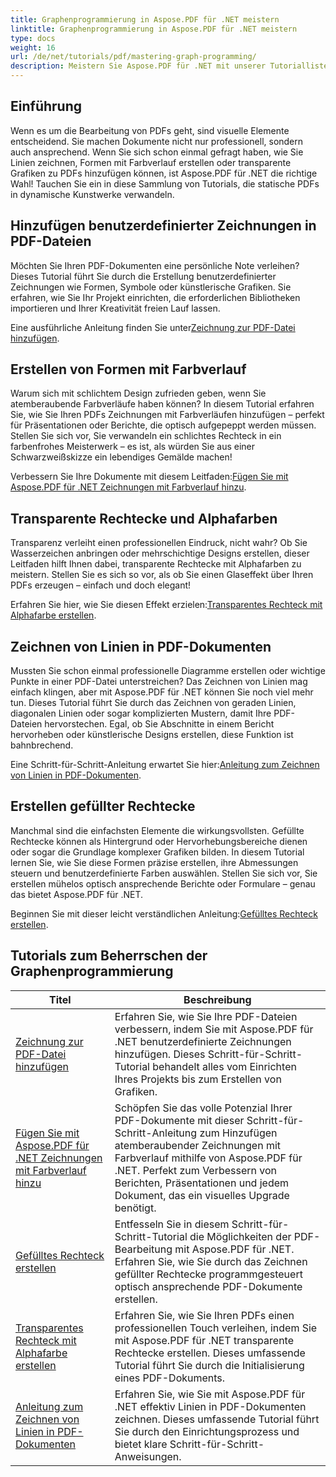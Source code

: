 ```yaml
---
title: Graphenprogrammierung in Aspose.PDF für .NET meistern
linktitle: Graphenprogrammierung in Aspose.PDF für .NET meistern
type: docs
weight: 16
url: /de/net/tutorials/pdf/mastering-graph-programming/
description: Meistern Sie Aspose.PDF für .NET mit unserer Tutorialliste. Lernen Sie Zeichenverbesserungen wie Farbverläufe, gefüllte Rechtecke und Linien in PDFs. Schritt-für-Schritt-Anleitung wird bereitgestellt.
---
```

## Einführung

Wenn es um die Bearbeitung von PDFs geht, sind visuelle Elemente entscheidend. Sie machen Dokumente nicht nur professionell, sondern auch ansprechend. Wenn Sie sich schon einmal gefragt haben, wie Sie Linien zeichnen, Formen mit Farbverlauf erstellen oder transparente Grafiken zu PDFs hinzufügen können, ist Aspose.PDF für .NET die richtige Wahl! Tauchen Sie ein in diese Sammlung von Tutorials, die statische PDFs in dynamische Kunstwerke verwandeln.

## Hinzufügen benutzerdefinierter Zeichnungen in PDF-Dateien  

Möchten Sie Ihren PDF-Dokumenten eine persönliche Note verleihen? Dieses Tutorial führt Sie durch die Erstellung benutzerdefinierter Zeichnungen wie Formen, Symbole oder künstlerische Grafiken. Sie erfahren, wie Sie Ihr Projekt einrichten, die erforderlichen Bibliotheken importieren und Ihrer Kreativität freien Lauf lassen.  

 Eine ausführliche Anleitung finden Sie unter[Zeichnung zur PDF-Datei hinzufügen](./adding-drawing/).

## Erstellen von Formen mit Farbverlauf  

Warum sich mit schlichtem Design zufrieden geben, wenn Sie atemberaubende Farbverläufe haben können? In diesem Tutorial erfahren Sie, wie Sie Ihren PDFs Zeichnungen mit Farbverläufen hinzufügen – perfekt für Präsentationen oder Berichte, die optisch aufgepeppt werden müssen. Stellen Sie sich vor, Sie verwandeln ein schlichtes Rechteck in ein farbenfrohes Meisterwerk – es ist, als würden Sie aus einer Schwarzweißskizze ein lebendiges Gemälde machen!  

 Verbessern Sie Ihre Dokumente mit diesem Leitfaden:[Fügen Sie mit Aspose.PDF für .NET Zeichnungen mit Farbverlauf hinzu](./add-gradient-filled-drawings/).


## Transparente Rechtecke und Alphafarben  

Transparenz verleiht einen professionellen Eindruck, nicht wahr? Ob Sie Wasserzeichen anbringen oder mehrschichtige Designs erstellen, dieser Leitfaden hilft Ihnen dabei, transparente Rechtecke mit Alphafarben zu meistern. Stellen Sie es sich so vor, als ob Sie einen Glaseffekt über Ihren PDFs erzeugen – einfach und doch elegant!  

 Erfahren Sie hier, wie Sie diesen Effekt erzielen:[Transparentes Rechteck mit Alphafarbe erstellen](./create-transparent-rectangle-with-alpha-color/).

## Zeichnen von Linien in PDF-Dokumenten  

Mussten Sie schon einmal professionelle Diagramme erstellen oder wichtige Punkte in einer PDF-Datei unterstreichen? Das Zeichnen von Linien mag einfach klingen, aber mit Aspose.PDF für .NET können Sie noch viel mehr tun. Dieses Tutorial führt Sie durch das Zeichnen von geraden Linien, diagonalen Linien oder sogar komplizierten Mustern, damit Ihre PDF-Dateien hervorstechen. Egal, ob Sie Abschnitte in einem Bericht hervorheben oder künstlerische Designs erstellen, diese Funktion ist bahnbrechend.  

 Eine Schritt-für-Schritt-Anleitung erwartet Sie hier:[Anleitung zum Zeichnen von Linien in PDF-Dokumenten](./guide-to-drawing-lines/).

## Erstellen gefüllter Rechtecke  

Manchmal sind die einfachsten Elemente die wirkungsvollsten. Gefüllte Rechtecke können als Hintergrund oder Hervorhebungsbereiche dienen oder sogar die Grundlage komplexer Grafiken bilden. In diesem Tutorial lernen Sie, wie Sie diese Formen präzise erstellen, ihre Abmessungen steuern und benutzerdefinierte Farben auswählen. Stellen Sie sich vor, Sie erstellen mühelos optisch ansprechende Berichte oder Formulare – genau das bietet Aspose.PDF für .NET.  

 Beginnen Sie mit dieser leicht verständlichen Anleitung:[Gefülltes Rechteck erstellen](./creating-filled-rectangle/).


## Tutorials zum Beherrschen der Graphenprogrammierung
| Titel | Beschreibung |
| --- | --- | 
| [Zeichnung zur PDF-Datei hinzufügen](./adding-drawing/) | Erfahren Sie, wie Sie Ihre PDF-Dateien verbessern, indem Sie mit Aspose.PDF für .NET benutzerdefinierte Zeichnungen hinzufügen. Dieses Schritt-für-Schritt-Tutorial behandelt alles vom Einrichten Ihres Projekts bis zum Erstellen von Grafiken. |  
| [Fügen Sie mit Aspose.PDF für .NET Zeichnungen mit Farbverlauf hinzu](./add-gradient-filled-drawings/) | Schöpfen Sie das volle Potenzial Ihrer PDF-Dokumente mit dieser Schritt-für-Schritt-Anleitung zum Hinzufügen atemberaubender Zeichnungen mit Farbverlauf mithilfe von Aspose.PDF für .NET. Perfekt zum Verbessern von Berichten, Präsentationen und jedem Dokument, das ein visuelles Upgrade benötigt. |  
| [Gefülltes Rechteck erstellen](./creating-filled-rectangle/) | Entfesseln Sie in diesem Schritt-für-Schritt-Tutorial die Möglichkeiten der PDF-Bearbeitung mit Aspose.PDF für .NET. Erfahren Sie, wie Sie durch das Zeichnen gefüllter Rechtecke programmgesteuert optisch ansprechende PDF-Dokumente erstellen. |  
| [Transparentes Rechteck mit Alphafarbe erstellen](./create-transparent-rectangle-with-alpha-color/) | Erfahren Sie, wie Sie Ihren PDFs einen professionellen Touch verleihen, indem Sie mit Aspose.PDF für .NET transparente Rechtecke erstellen. Dieses umfassende Tutorial führt Sie durch die Initialisierung eines PDF-Dokuments. |   
| [Anleitung zum Zeichnen von Linien in PDF-Dokumenten](./guide-to-drawing-lines/) | Erfahren Sie, wie Sie mit Aspose.PDF für .NET effektiv Linien in PDF-Dokumenten zeichnen. Dieses umfassende Tutorial führt Sie durch den Einrichtungsprozess und bietet klare Schritt-für-Schritt-Anweisungen. |  
